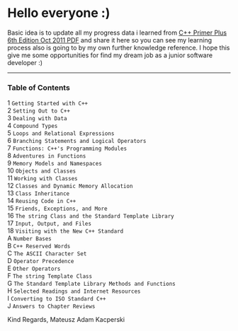 
# Hello everyone :)

Basic idea is to update all my progress data i learned from [C++ Primer Plus 6th Edition Oct 2011 PDF](https://zhjwpku.com/assets/pdf/books/C++.Primer.Plus.6th.Edition.Oct.2011.pdf) and share it here so you can see my learning process 
also is going to by my own further knowledge reference.
I hope this give me some opportunities for find my dream job as a junior software developer :)

-----------------------------------------------------------------------------------------------------------------------------------------------------------

### Table of Contents

1 `Getting Started with C++` <br />
2 `Setting Out to C++` <br />
3 `Dealing with Data` <br />
4 `Compound Types` <br />
5 `Loops and Relational Expressions` <br />
6 `Branching Statements and Logical Operators` <br />
7 `Functions: C++'s Programming Modules` <br />
8 `Adventures in Functions` <br />
9 `Memory Models and Namespaces` <br />
10 `Objects and Classes` <br />
11 `Working with Classes` <br />
12 `Classes and Dynamic Memory Allocation` <br />
13 `Class Inheritance` <br />
14 `Reusing Code in C++` <br />
15 `Friends, Exceptions, and More` <br />
16 `The string Class and the Standard Template Library` <br />
17 `Input, Output, and Files` <br />
18 `Visiting with the New C++ Standard` <br />
A `Number Bases` <br />
B `C++ Reserved Words` <br />
C `The ASCII Character Set` <br />
D `Operator Precedence` <br />
E `Other Operators` <br />
F `The string Template Class` <br />
G `The Standard Template Library Methods and Functions` <br />
H `Selected Readings and Internet Resources` <br />
I `Converting to ISO Standard C++` <br />
J `Answers to Chapter Reviews` <br />


Kind Regards,
Mateusz Adam Kacperski
